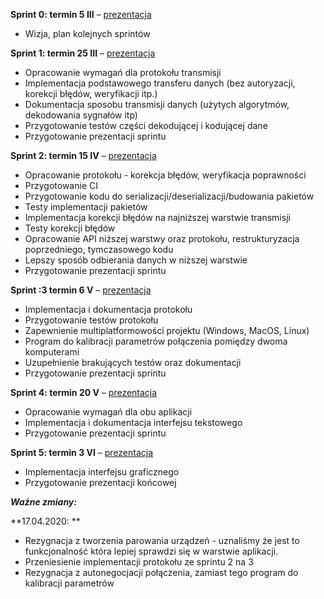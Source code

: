 **Sprint 0:  termin 5 III** &ndash; [prezentacja](https://docs.google.com/presentation/d/1DscUeyppXXEtgZ1-d9T5rzB9PWKlJ8LDe_w7wDL5As0/edit?usp=sharing)

-   Wizja, plan kolejnych sprintów

**Sprint 1:  termin 25 III** &ndash; [prezentacja](https://docs.google.com/presentation/d/15KxHYvzlqLRodGa-oZqMQ63rdSrYAPGrD72P5Q6aOhY/edit?usp=sharing)

-   Opracowanie wymagań dla protokołu transmisji
-   Implementacja podstawowego transferu danych (bez autoryzacji, korekcji błędów, weryfikacji itp.)
-   Dokumentacja sposobu transmisji danych (użytych algorytmów, dekodowania sygnałów itp)
-   Przygotowanie testów części dekodującej i kodującej dane
-   Przygotowanie prezentacji sprintu

**Sprint 2: termin 15 IV** &ndash; [prezentacja](https://docs.google.com/presentation/d/18G3X2wtMrt-GHr3P81ekFlSrtS8_PEWGzMDFLG9734Y/edit?usp=sharing)

-   Opracowanie protokołu - korekcja błędów, weryfikacja poprawności
-   Przygotowanie CI
-   Przygotowanie kodu do serializacji/deserializacji/budowania pakietów
-   Testy implementacji pakietów
-   Implementacja korekcji błędów na najniższej warstwie transmisji
-   Testy korekcji błędów
-   Opracowanie API niższej warstwy oraz protokołu, restrukturyzacja poprzedniego, tymczasowego kodu
-   Lepszy sposób odbierania danych w niższej warstwie
-   Przygotowanie prezentacji sprintu

**Sprint :3 termin  6 V** &ndash; [prezentacja](https://docs.google.com/presentation/d/1klT1MrT12kjXYV5IA1SvpvBOZUriEa8gWAeXBoH2opM/edit?usp=sharing)

-   Implementacja i dokumentacja protokołu
-   Przygotowanie testów protokołu
-   Zapewnienie multiplatformowości projektu (Windows, MacOS, Linux)
-   Program do kalibracji parametrów połączenia pomiędzy dwoma komputerami
-   Uzupełnienie brakujących testów oraz dokumentacji
-   Przygotowanie prezentacji sprintu

**Sprint 4:  termin 20 V** &ndash; [prezentacja](https://docs.google.com/presentation/d/1dg1wWAaySBWlsM0C6T_dh4fH93O8rQSc3n0k7kVr204/edit?usp=sharing)

-   Opracowanie wymagań dla obu aplikacji
-   Implementacja i dokumentacja interfejsu tekstowego
-   Przygotowanie prezentacji sprintu

**Sprint 5:  termin 3 VI** &ndash; [prezentacja](https://docs.google.com/presentation/d/1PONbjVjetKBLNgAhtQiNSCEuVeRZLTXa2seVdr9pF5U/edit?usp=sharing)

-   Implementacja interfejsu graficznego
-   Przygotowanie prezentacji końcowej


***Ważne zmiany:***

**17.04.2020: **

-   Rezygnacja z tworzenia parowania urządzeń - uznaliśmy że jest to funkcjonalność która lepiej sprawdzi się w warstwie aplikacji.
-   Przeniesienie implementacji protokołu ze sprintu 2 na 3
-   Rezygnacja z autonegocjacji połączenia, zamiast tego program do kalibracji parametrów


